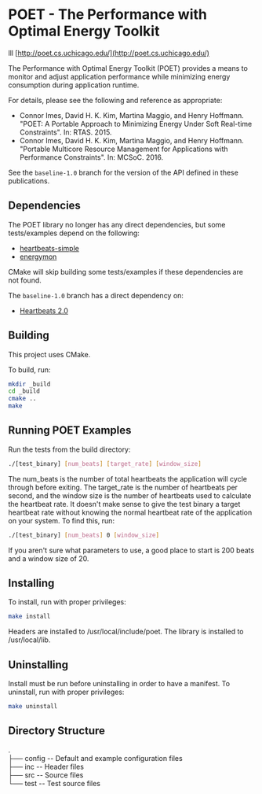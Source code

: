 # POET - The Performance with Optimal Energy Toolkit
lll
[http://poet.cs.uchicago.edu/](http://poet.cs.uchicago.edu/)

The Performance with Optimal Energy Toolkit (POET) provides a means to monitor and adjust application performance while minimizing energy consumption during application runtime.

For details, please see the following and reference as appropriate:

* Connor Imes, David H. K. Kim, Martina Maggio, and Henry Hoffmann. "POET: A Portable Approach to Minimizing Energy Under Soft Real-time Constraints". In: RTAS. 2015.
* Connor Imes, David H. K. Kim, Martina Maggio, and Henry Hoffmann. "Portable Multicore Resource Management for Applications with Performance Constraints". In: MCSoC. 2016.

See the `baseline-1.0` branch for the version of the API defined in these publications.


## Dependencies

The POET library no longer has any direct dependencies, but some tests/examples depend on the following:

* [heartbeats-simple](https://github.com/libheartbeats/heartbeats-simple)
* [energymon](https://github.com/energymon/energymon)

CMake will skip building some tests/examples if these dependencies are not found.

The `baseline-1.0` branch has a direct dependency on:

* [Heartbeats 2.0](https://github.com/libheartbeats/heartbeats)


## Building

This project uses CMake.

To build, run:

``` sh
mkdir _build
cd _build
cmake ..
make
```


## Running POET Examples

Run the tests from the build directory:

``` sh
./[test_binary] [num_beats] [target_rate] [window_size]
```

The num\_beats is the number of total heartbeats the application will cycle
through before exiting. The target_rate is the number of heartbeats per second,
and the window size is the number of heartbeats used to calculate the heartbeat
rate. It doesn't make sense to give the test binary a target heartbeat rate
without knowing the normal heartbeat rate of the application on your system. To
find this, run:

``` sh
./[test_binary] [num_beats] 0 [window_size]
```

If you aren't sure what parameters to use, a good place to start is 200 beats
and a window size of 20.


## Installing

To install, run with proper privileges:

``` sh
make install
```

Headers are installed to /usr/local/include/poet.
The library is installed to /usr/local/lib.


## Uninstalling

Install must be run before uninstalling in order to have a manifest.
To uninstall, run with proper privileges:

``` sh
make uninstall
```


## Directory Structure

.  
├── config    -- Default and example configuration files  
├── inc       -- Header files  
├── src       -- Source files  
└── test      -- Test source files

